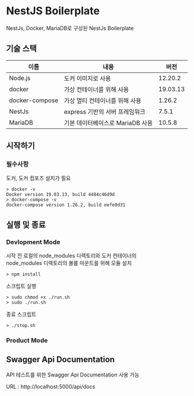 # NestJS Boilerplate

NestJs, Docker, MariaDB로 구성된 NestJs Boilerplate

## 기술 스택

| 이름           | 내용                             | 버전     |
| -------------- | -------------------------------- | -------- |
| Node.js        | 도커 이미지로 사용               | 12.20.2  |
| docker         | 가상 컨테이너를 위해 사용        | 19.03.13 |
| docker-compose | 가상 멀티 컨테이너를 위해 사용   | 1.26.2   |
| NestJs         | express 기반의 서버 프레임워크   | 7.5.1    |
| MariaDB        | 기본 데이터베이스로 MariaDB 사용 | 10.5.8   |

## 시작하기

### 필수사항

도커, 도커 컴포즈 설치가 필요

```
> docker -v
Docker version 19.03.13, build 4484c46d9d
> docker-compose -v
docker-compose version 1.26.2, build eefe0d31
```

## 실행 및 종료

### Devlopment Mode

시작 전 로컬의 node_modules 디렉토리와 도커 컨테이너의<br>
node_modules 디렉토리의 볼륨 마운트를 위해 모듈 설치

```
> npm install
```

스크립트 실행

```
> sudo chmod +x ./run.sh
> sudo ./run.sh
```

종료 스크립트

```
> ./stop.sh
```

### Product Mode

## Swagger Api Documentation

API 테스트를 위한 Swagger Api Documentation 사용 가능

URL : http://localhost:5000/api/docs
